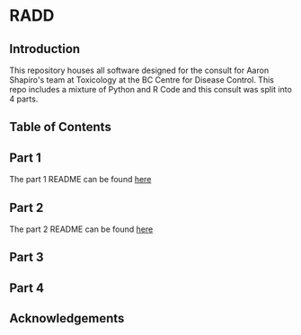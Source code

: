 # RADD

## Introduction

This repository houses all software designed for the consult for Aaron Shapiro's team at Toxicology at the BC Centre for Disease Control. This repo includes a mixture of Python and R Code and this consult was split into 4 parts.

## Table of Contents

## Part 1

The part 1 README can be found [here](https://github.com/BCCDC-DSI/RADD/blob/main/workflows/part1/README.md)

## Part 2

The part 2 README can be found [here](https://github.com/BCCDC-DSI/RADD/blob/main/workflows/part2_version2/readme.md)

## Part 3

## Part 4

## Acknowledgements 
 
